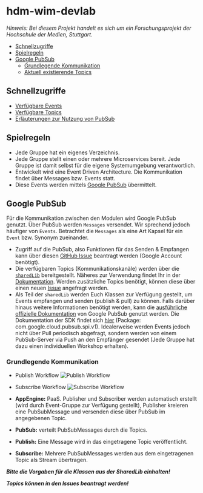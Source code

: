 # hdm-wim-devlab

*Hinweis: Bei diesem Projekt handelt es sich um ein Forschungsprojekt der Hochschule der Medien, Stuttgart.*

* [Schnellzugriffe](#schnellzugriffe)
* [Spielregeln](#spielregeln)
* [Google PubSub](#google-pubsub)
    * [Grundlegende Kommunikation](#grundlegende-kommunikation)
    * [Aktuell existierende Topics](https://github.com/Purii/hdm-wim-devlab/blob/master/docs/Topics.md)
    
    
## Schnellzugriffe
        
* [Verfügbare Events](https://github.com/Purii/hdm-wim-devlab/blob/master/docs/Events.md)
* [Verfügbare Topics](https://github.com/Purii/hdm-wim-devlab/blob/master/docs/Topics.md)
* [Erläuterungen zur Nutzung von PubSub](https://github.com/Purii/hdm-wim-devlab/blob/master/docs/PubSub.md)

## Spielregeln

* Jede Gruppe hat ein eigenes Verzeichnis.
* Jede Gruppe stellt einen oder mehrere Microservices bereit. Jede Gruppe ist damit selbst für die eigene Systemumgebung verantwortlich.
* Entwickelt wird eine Event Driven Architecture. Die Kommunikation findet über Messages bzw. Events statt.
* Diese Events werden mittels [Google PubSub](https://cloud.google.com/pubsub/docs/overview) übermittelt.

## Google PubSub

Für die Kommunikation zwischen den Modulen wird Google PubSub genutzt.
Über PubSub werden `Messages` versendet. Wir sprechend jedoch häufiger von `Events`.
Betrachtet die `Messages` als eine Art Kapsel für ein `Event` bzw. Synonym zueinander.

* Zugriff auf die PubSub, also Funktionen für das Senden & Empfangen kann über diesen [GitHub Issue](https://github.com/Purii/hdm-wim-devlab/issues/4) beantragt werden (Google Account benötigt).
* Die verfügbaren Topics (Kommunikationskanäle) werden über die [`sharedLib`](https://github.com/Purii/hdm-wim-devlab/blob/master/docs/Topics.md) bereitgestellt. Näheres zur Verwendung findet Ihr in der [Dokumentation](https://github.com/Purii/hdm-wim-devlab/blob/master/docs/PubSub.md#google-cloud#L36). Werden zusätzliche Topics benötigt, können diese über einen neuen [Issue](https://github.com/Purii/hdm-wim-devlab/issues/new) angefragt werden.
* Als Teil der `sharedLib` werden Euch Klassen zur Verfügung gestellt, um Events empfangen und senden (publish & pull) zu können. Falls darüber hinaus weitere Informationen benötigt werden, kann die [ausführliche offizielle Dokumentation](https://cloud.google.com/pubsub/docs/reference/libraries) von Google PubSub genutzt werden. Die Dokumentation der SDK findet sich [hier](http://googlecloudplatform.github.io/google-cloud-java/0.18.0/apidocs/index.html) (Package: com.google.cloud.pubsub.spi.v1). Idealerweise werden Events jedoch nicht über Pull periodisch abgefragt, sondern werden von einem PubSub-Server via Push an den Empfänger gesendet (Jede Gruppe hat dazu einen individuellen Workshop erhalten).

### Grundlegende Kommunikation
* Publish Workflow
![Publish Workflow](https://github.com/Purii/hdm-wim-devlab/blob/master/assets/Publish.PNG)

* Subscribe Workflow
![Subscribe Workflow](https://github.com/Purii/hdm-wim-devlab/blob/master/assets/Subscribe1.PNG)

* **AppEngine:** PaaS. Publisher und Subscriber werden automatisch erstellt (wird durch Event-Gruppe zur Verfügung gestellt), Publisher kreieren eine PubSubMessage und versenden diese über PubSub im angegebenen Topic.
* **PubSub:** verteilt PubSubMessages durch die Topics.
* **Publish:** Eine Message wird in das eingetragene Topic veröffentlicht.
* **Subscribe:** Mehrere PubSubMessages werden aus dem eingetragenen Topic als Stream übertragen.

***Bitte die Vorgaben für die Klassen aus der SharedLib einhalten!***

***Topics können in den Issues beantragt werden!***
